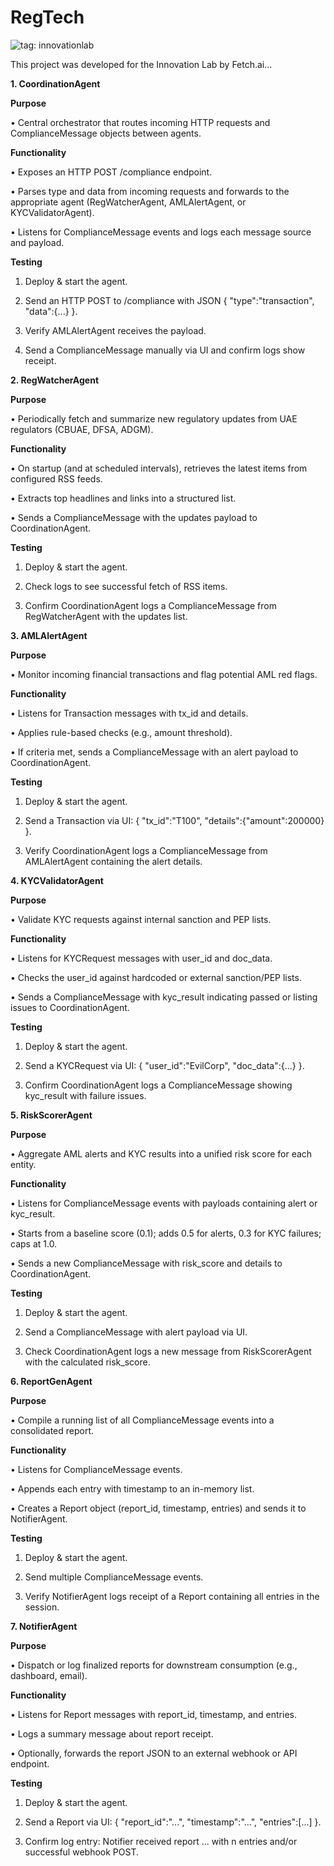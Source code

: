 # RegTech

![tag: innovationlab](https://img.shields.io/badge/innovationlab-3DBBD3)

This project was developed for the Innovation Lab by Fetch.ai...


**1. CoordinationAgent**

**Purpose**

•	Central orchestrator that routes incoming HTTP requests and ComplianceMessage objects between agents.

**Functionality**

•	Exposes an HTTP POST /compliance endpoint.

•	Parses type and data from incoming requests and forwards to the appropriate agent (RegWatcherAgent, AMLAlertAgent, or KYCValidatorAgent).

•	Listens for ComplianceMessage events and logs each message source and payload.

**Testing**
1.	Deploy & start the agent.

2.	Send an HTTP POST to /compliance with JSON { "type":"transaction", "data":{...} }.

3.	Verify AMLAlertAgent receives the payload.

4.	Send a ComplianceMessage manually via UI and confirm logs show receipt.

**2. RegWatcherAgent**

**Purpose**

•	Periodically fetch and summarize new regulatory updates from UAE regulators (CBUAE, DFSA, ADGM).

**Functionality**

•	On startup (and at scheduled intervals), retrieves the latest items from configured RSS feeds.

•	Extracts top headlines and links into a structured list.

•	Sends a ComplianceMessage with the updates payload to CoordinationAgent.

**Testing**

1.	Deploy & start the agent.

2.	Check logs to see successful fetch of RSS items.

3.	Confirm CoordinationAgent logs a ComplianceMessage from RegWatcherAgent with the updates list.


**3. AMLAlertAgent**

**Purpose**

•	Monitor incoming financial transactions and flag potential AML red flags.

**Functionality**

•	Listens for Transaction messages with tx_id and details.

•	Applies rule-based checks (e.g., amount threshold).

•	If criteria met, sends a ComplianceMessage with an alert payload to CoordinationAgent.

**Testing**

1.	Deploy & start the agent.

2.	Send a Transaction via UI: { "tx_id":"T100", "details":{"amount":200000} }.

3.	Verify CoordinationAgent logs a ComplianceMessage from AMLAlertAgent containing the alert details.

**4. KYCValidatorAgent**

**Purpose**

•	Validate KYC requests against internal sanction and PEP lists.

**Functionality**

•	Listens for KYCRequest messages with user_id and doc_data.

•	Checks the user_id against hardcoded or external sanction/PEP lists.

•	Sends a ComplianceMessage with kyc_result indicating passed or listing issues to CoordinationAgent.

**Testing**

1.	Deploy & start the agent.

2.	Send a KYCRequest via UI: { "user_id":"EvilCorp", "doc_data":{...} }.

3.	Confirm CoordinationAgent logs a ComplianceMessage showing kyc_result with failure issues.

**5. RiskScorerAgent**

**Purpose**

•	Aggregate AML alerts and KYC results into a unified risk score for each entity.

**Functionality**

•	Listens for ComplianceMessage events with payloads containing alert or kyc_result.

•	Starts from a baseline score (0.1); adds 0.5 for alerts, 0.3 for KYC failures; caps at 1.0.

•	Sends a new ComplianceMessage with risk_score and details to CoordinationAgent.

**Testing**

1.	Deploy & start the agent.

2.	Send a ComplianceMessage with alert payload via UI.

3.	Check CoordinationAgent logs a new message from RiskScorerAgent with the calculated risk_score.

**6. ReportGenAgent**

**Purpose**

•	Compile a running list of all ComplianceMessage events into a consolidated report.

**Functionality**

•	Listens for ComplianceMessage events.

•	Appends each entry with timestamp to an in-memory list.

•	Creates a Report object (report_id, timestamp, entries) and sends it to NotifierAgent.

**Testing**

1.	Deploy & start the agent.

2.	Send multiple ComplianceMessage events.

3.	Verify NotifierAgent logs receipt of a Report containing all entries in the session.

**7. NotifierAgent**

**Purpose**

•	Dispatch or log finalized reports for downstream consumption (e.g., dashboard, email).

**Functionality**

•	Listens for Report messages with report_id, timestamp, and entries.

•	Logs a summary message about report receipt.

•	Optionally, forwards the report JSON to an external webhook or API endpoint.

**Testing**

1.	Deploy & start the agent.

2.	Send a Report via UI: { "report_id":"...", "timestamp":"...", "entries":[...] }.

3.	Confirm log entry: Notifier received report ... with n entries and/or successful webhook POST.

